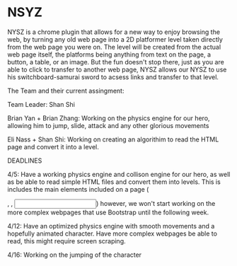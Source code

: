 NSYZ
====

NYSZ is a chrome plugin that allows for a new way to enjoy browsing the web, by turning any old web page into a 2D platformer level taken directly from the web page you were on. The level will be created from the actual web page itself, the platforms being anything from text on the page, a button, a table, or an image. But the fun doesn't stop there, just as you are able to click to transfer to another web page, NYSZ allows our NYSZ to use his switchboard-samurai sword to acsess links and transfer to that level.

The Team and their current assingment:

Team Leader: Shan Shi

Brian Yan + Brian Zhang: Working on the physics engine for our hero, allowing him to jump, slide, attack and any other glorious movements
 
Eli Nass + Shan Shi: Working on creating an algorithim to read the HTML page and convert it into a level.

DEADLINES

4/5: Have a working physics engine and collison engine for our hero, as well as be able to read simple HTML files and convert them into levels. This is includes the main elements included on a page (<p>, <tb>, <input>) however, we won't start working on the more complex webpages that use Bootstrap until the following week.

4/12: Have an optimized physics engine with smooth movements and a hopefully animated character. Have more complex webpages be able to read, this might require screen scraping.

4/16: Working on the jumping of the character
